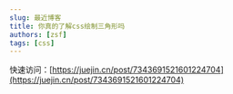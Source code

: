 ```yaml
---
slug: 最近博客
title: 你真的了解css绘制三角形吗
authors: [zsf]
tags: [css]
---
```


快速访问：[https://juejin.cn/post/7343691521601224704](https://juejin.cn/post/7343691521601224704)
